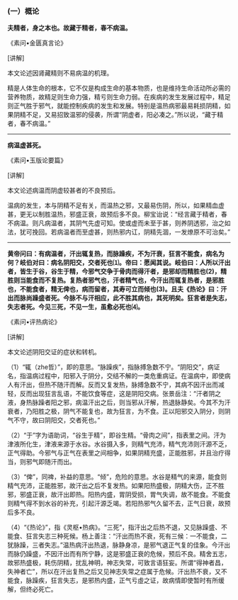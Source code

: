 ### (一）概论

**夫精者，身之本也。故藏于精者，春不病温。**

​《素问•金匮真言论》

[讲解]

本文论述因肾藏精则不易病温的机理。

精是人体生命的根本，它不仅是构成生命的基本物质，也是维持生命活动所必需的营养物质，故精足则生命力强，精亏则生命力弱。在疾病的发生发展过程中，精足则正气胜于邪气，就能控制疾病的发生和发展。特别是温热病邪最易耗损阴精，如果阴精不足，又易招致温邪的侵袭，所谓“阴虚者，阳必凑之。”所以说，“藏于精者，春不病温。”

* * *

**病温虚甚死。**

​《素问•玉版论要篇》

[讲解]

本文论述病温而阴虚较甚者的不良预后。

温病的发生，本与阴精不足有关，而温热之邪，又最易伤阴，所以，如果精血虚甚，更无以制胜温热，邪盛正衰，故预后多不良。柳宝诒说：“经言藏于精者，春不病温。则凡病温者，其阴气先虚可知。使或虚而未至于甚，则养阴透邪，治之如法，犹可挽回。若病温者而至虚甚，则热邪内讧，阴精先涸，一发燎原不可治矣。”

* * *

**黄帝问曰：有病温者，汗出辄复热，而脉躁疾，不为汗衰，狂言不能食，病名为何？岐伯对曰：病名阴阳交，交者死也⑴。帝曰：愿闻其说。岐伯曰：人所以汗出者，皆生于谷，谷生于精，今邪气交争于骨肉而得汗者，是邪却而精胜也(2)，精胜则当能食而不复热。复热者邪气也，汗者精气也，今汗出而辄复热者，是邪胜也，不能食者，精无俾也，病而留者，其寿可立而倾也(3)。且夫《热论》曰：汗出而脉尚躁盛者死。今脉不与汗相应，此不胜其病也，其死明矣。狂言者是失志，失志者死。今见三死，不见一生，虽愈必死也⑷。**

​《素问•评热病论》

[讲解]

本文论述阴阳交证的症状和转机。

（1）“辄（zhe哲）”，即的意思。“脉躁疾”，指脉搏急数不宁。“阴阳交”，病证名，指温病过程中，阳邪入于阴分，交结不解的一类危重病证。在温病中，即使病人有汗出，但热不随汗而解。反而又复发热，脉搏急数不宁，其病不因汗出而减轻，反而出现狂言乱语，不能饮食等症，这是阴阳交病。张景岳注：“汗者阴之液，身热脉躁者阳之邪，病温汗出之后，则当邪从汗解，热退脉静矣。今其不为汗衰者，乃阳胜之极，阴气不能复也，故为狂言，为不食。正以阳邪交入阴分，则阴气不守，故曰阴阳交，交者死也。”

（2）“于”字为语助词，“谷生于精”，即谷生精。“骨肉之间”，指表里之间。汗为津液所化生，津液来源于水谷。水谷摄入多，则精气充沛，精气充沛则汗源不乏，正气得助。今邪气与正气在表里之间相争，如果阴精充盛，正能胜邪，并且治疗得当，则邪气即随汗而出。

（3）“俾”，同禆，补益的意思。“倾”，危险的意思。水谷是精气的来源，能食则精气充沛，正能胜邪，故汗出之后不复发热。如果阳热盛极，阴精大伤，正不胜邪，邪盛正衰，故汗出即热。阳热内盛，胃阴受损，胃气失调，故不能食。不能食则精气得不到水谷的补充，引起汗源乏竭。若阳热邪气久留不去，正气日衰，故预后多不良。

（4）“《热论》”，指《灵枢•热病》。“三死”，指汗出之后热不退，又见脉躁盛、不能食、狂言失志三种死候。杨上善注：“汗出而热不衰，死有三候：一不能食，二犹脉躁，三者失志。”温热病汗出热退，脉静身凉，是邪气退正气复的佳象。今汗出而脉仍躁盛，不因汗出而有所宁静，这是邪盛正衰的危候，预后不良。精舍五志，故邪热盛极，耗伤阴精，扰乱神明，神志失常，可致言语狂妄。所谓“得神者昌，失神者亡”，所以在汗出复热之后又见神志失常之症属于危候。汗出热不衰，又不能食，脉躁疾，狂言失志，是邪热内盛，正气亏虛之证，故病情即使暂时有所缓解，但终必死亡。

